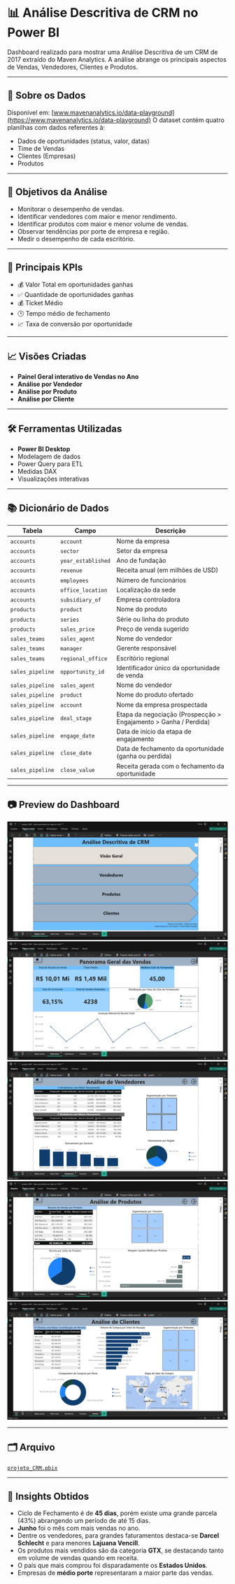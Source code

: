 # 📊 Análise Descritiva de CRM no Power BI
Dashboard realizado para mostrar uma Análise Descritiva de um CRM de 2017 extraído do Maven Analytics. A análise abrange os principais aspectos de Vendas, Vendedores, Clientes e Produtos.

---

## 🧩 Sobre os Dados

Disponível em: [www.mavenanalytics.io/data-playground](https://www.mavenanalytics.io/data-playground)
O dataset contém quatro planilhas com dados referentes à:
- Dados de oportunidades (status, valor, datas)
- Time de Vendas 
- Clientes (Empresas)
- Produtos

---

## 🎯 Objetivos da Análise

- Monitorar o desempenho de vendas.
- Identificar vendedores com maior e menor rendimento.
- Identificar produtos com maior e menor volume de vendas.
- Observar tendências por porte de empresa e região.
- Medir o desempenho de cada escritório.

---

## 📌 Principais KPIs
- 💰 Valor Total em oportunidades ganhas
- ✅ Quantidade de oportunidades ganhas
- 💰 Ticket Médio
- 🕒 Tempo médio de fechamento
- 📈 Taxa de conversão por oportunidade

---

## 📈 Visões Criadas

- **Painel Geral interativo de Vendas no Ano**
- **Análise por Vendedor**
- **Análise por Produto**
- **Análise por Cliente**

---

## 🛠️ Ferramentas Utilizadas

- **Power BI Desktop**
- Modelagem de dados
- Power Query para ETL
- Medidas DAX
- Visualizações interativas

---

## 📚 Dicionário de Dados

| Tabela           | Campo              | Descrição                                                        |
| ---------------- | ------------------ | ---------------------------------------------------------------- |
| `accounts`       | `account`          | Nome da empresa                                                  |
| `accounts`       | `sector`           | Setor da empresa                                                 |
| `accounts`       | `year_established` | Ano de fundação                                                  |
| `accounts`       | `revenue`          | Receita anual (em milhões de USD)                                |
| `accounts`       | `employees`        | Número de funcionários                                           |
| `accounts`       | `office_location`  | Localização da sede                                              |
| `accounts`       | `subsidiary_of`    | Empresa controladora                                             |
| `products`       | `product`          | Nome do produto                                                  |
| `products`       | `series`           | Série ou linha do produto                                        |
| `products`       | `sales_price`      | Preço de venda sugerido                                          |
| `sales_teams`    | `sales_agent`      | Nome do vendedor                                                 |
| `sales_teams`    | `manager`          | Gerente responsável                                              |
| `sales_teams`    | `regional_office`  | Escritório regional                                              |
| `sales_pipeline` | `opportunity_id`   | Identificador único da oportunidade de venda                     |
| `sales_pipeline` | `sales_agent`      | Nome do vendedor                                                 |
| `sales_pipeline` | `product`          | Nome do produto ofertado                                         |
| `sales_pipeline` | `account`          | Nome da empresa prospectada                                      |
| `sales_pipeline` | `deal_stage`       | Etapa da negociação (Prospecção > Engajamento > Ganha / Perdida) |
| `sales_pipeline` | `engage_date`      | Data de início da etapa de engajamento                           |
| `sales_pipeline` | `close_date`       | Data de fechamento da oportunidade (ganha ou perdida)            |
| `sales_pipeline` | `close_value`      | Receita gerada com o fechamento da oportunidade                  |

---

## 📷 Preview do Dashboard
![Dashboard PowerBI](imagens_dashboardpbi/paginainicial_pbi.PNG)
![Dashboard PowerBI](imagens_dashboardpbi/visaogeral_pbi.PNG)
![Dashboard PowerBI](imagens_dashboardpbi/vendedores_pbi.PNG)
![Dashboard PowerBI](imagens_dashboardpbi/produtos_pbi.PNG)
![Dashboard PowerBI](imagens_dashboardpbi/clientes_pbi.PNG)

---

## 🗂️ Arquivo
[`projeto_CRM.pbix`](./projeto_CRM.pbix)

---

## 🎯 Insights Obtidos
- Ciclo de Fechamento é de **45 dias**, porém existe uma grande parcela (43%) abrangendo um período de até 15 dias.
- **Junho** foi o mês com mais vendas no ano.
- Dentre os vendedores, para grandes faturamentos destaca-se **Darcel Schlecht** e para menores **Lajuana Vencill**.
- Os produtos mais vendidos são da categoria **GTX**, se destacando tanto em volume de vendas quando em receita.
- O país que mais comprou foi disparadamente os **Estados Unidos**.
- Empresas de **médio porte** representaram a maior parte das vendas.
